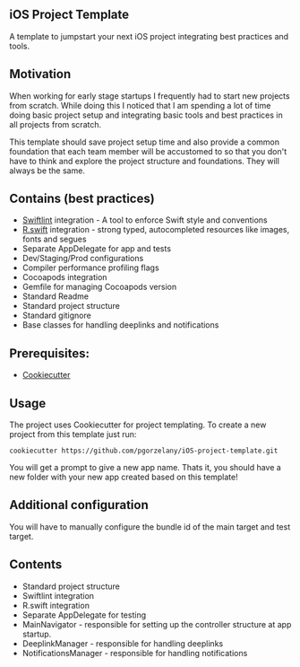 ## iOS Project Template

A template to jumpstart your next iOS project integrating best practices and tools.

## Motivation

When working for early stage startups I frequently had to start new projects from scratch. While doing this I noticed that I am spending a lot of time doing basic project setup and integrating basic tools and best practices in all projects from scratch.

This template should save project setup time and also provide a common foundation that each team member will be accustomed to so that you don't have to think and explore the project structure and foundations. They will always be the same.

## Contains (best practices)

* [Swiftlint](https://github.com/realm/SwiftLint) integration - A tool to enforce Swift style and conventions
* [R.swift](https://github.com/mac-cain13/R.swift) integration - strong typed, autocompleted resources like images, fonts and segues
* Separate AppDelegate for app and tests
* Dev/Staging/Prod configurations
* Compiler performance profiling flags
* Cocoapods integration
* Gemfile for managing Cocoapods version
* Standard Readme
* Standard project structure
* Standard gitignore
* Base classes for handling deeplinks and notifications

## Prerequisites:
- [Cookiecutter](https://cookiecutter.readthedocs.io/en/latest/installation.html)

## Usage

The project uses Cookiecutter for project templating. To create a new project from this template just run:

```
cookiecutter https://github.com/pgorzelany/iOS-project-template.git
```

You will get a prompt to give a new app name. Thats it, you should have a new folder with your new app created based on this template!

## Additional configuration

You will have to manually configure the bundle id of the main target and test target.

## Contents

- Standard project structure
- Swiftlint integration
- R.swift integration
- Separate AppDelegate for testing
- MainNavigator - responsible for setting up the controller structure at app startup.
- DeeplinkManager - responsible for handling deeplinks
- NotificationsManager - responsible for handling notifications
